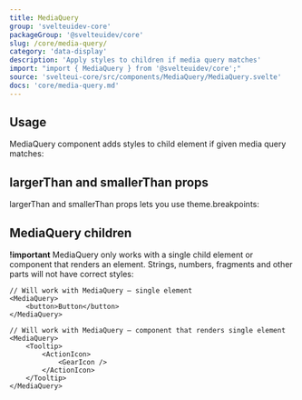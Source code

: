 ```yaml
---
title: MediaQuery
group: 'svelteuidev-core'
packageGroup: '@svelteuidev/core'
slug: /core/media-query/
category: 'data-display'
description: 'Apply styles to children if media query matches'
import: "import { MediaQuery } from '@svelteuidev/core';"
source: 'svelteui-core/src/components/MediaQuery/MediaQuery.svelte'
docs: 'core/media-query.md'
---
```


<script>
	import { Demo, MediaQueryDemos } from '@svelteuidev/demos';
  	import { Heading } from 'components';
</script>

<Heading />

## Usage

MediaQuery component adds styles to child element if given media query matches:

<Demo demo={MediaQueryDemos.usage} />

## largerThan and smallerThan props

largerThan and smallerThan props lets you use theme.breakpoints:

<Demo demo={MediaQueryDemos.query} />

## MediaQuery children

**!important** MediaQuery only works with a single child element or component that renders an element. Strings, numbers, fragments and other parts will not have correct styles:

```tsx
// Will work with MediaQuery – single element
<MediaQuery>
    <button>Button</button>
</MediaQuery>

// Will work with MediaQuery – component that renders single element
<MediaQuery>
    <Tooltip>
        <ActionIcon>
            <GearIcon />
        </ActionIcon>
    </Tooltip>
</MediaQuery>
```
